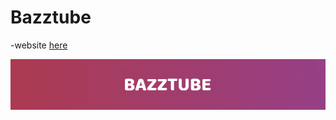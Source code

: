 # Bazztube

-website [here](https://bazztube.github.io/Bazztube/)

![banner](https://raw.githubusercontent.com/bazztube/Bazztube/main/docs/Banner.png)
